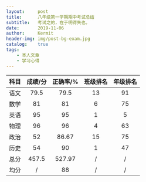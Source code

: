 ```yaml
---
layout:     post
title:      八年级第一学期期中考试总结
subtitle:   考试之的，在于明得失也。
date:       2019-11-06
author:     Kermit
header-img: img/post-bg-exam.jpg
catalog:    true
tags:
    - 本人文章
    - 学习心得
---
```

| 科目 | 成绩/分 | 正确率/% | 班级排名 | 年级排名 |
| :-: | :----: | :-----: | :-------: | :-----: |
| 语文 | 79.5 | 79.5 | 13 | 91 |
| 数学 | 81 | 81 | 6 | 75 |
| 英语 | 95 | 95 | 1 | 5 |
| 物理 | 96 | 96 | 4 | 63 |
| 政治 | 52 | 86.67 | 15 | 75 |
| 历史 | 54 | 90 | 1 | 47 |
| 总分 | 457.5 | 527.97 | / | / |
| 均分 | / | 88 | / | / |
